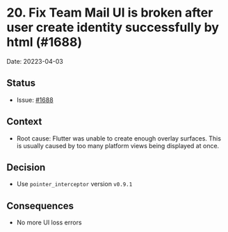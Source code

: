 # 20. Fix Team Mail UI is broken after user create identity successfully by html (#1688)

Date: 20223-04-03

## Status

- Issue: [#1688](https://github.com/linagora/tmail-flutter/issues/1688)

## Context

- Root cause: Flutter was unable to create enough overlay surfaces. This is usually caused by too many platform views being displayed at once.

## Decision

- Use `pointer_interceptor` version `v0.9.1`

## Consequences

- No more UI loss errors
